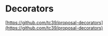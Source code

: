 # Decorators

[https://github.com/tc39/proposal-decorators](https://github.com/tc39/proposal-decorators)

